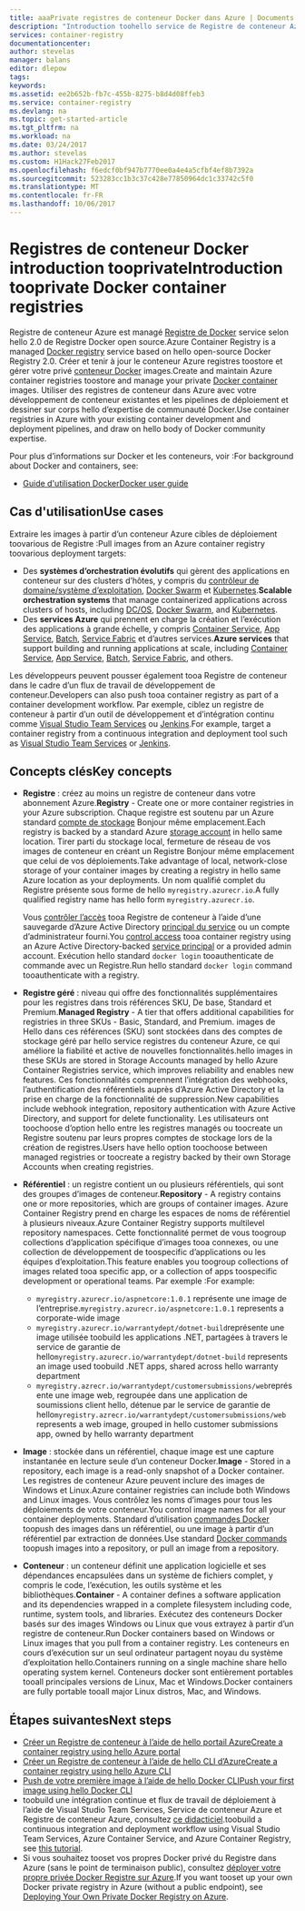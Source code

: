 ```yaml
---
title: aaaPrivate registres de conteneur Docker dans Azure | Documents Microsoft
description: "Introduction toohello service de Registre de conteneur Azure, en fournissant des registres Docker privés, gérés sur le cloud."
services: container-registry
documentationcenter: 
author: stevelas
manager: balans
editor: dlepow
tags: 
keywords: 
ms.assetid: ee2b652b-fb7c-455b-8275-b8d4d08ffeb3
ms.service: container-registry
ms.devlang: na
ms.topic: get-started-article
ms.tgt_pltfrm: na
ms.workload: na
ms.date: 03/24/2017
ms.author: stevelas
ms.custom: H1Hack27Feb2017
ms.openlocfilehash: f6edcf0bf947b7770ee0a4e4a5cfbf4ef8b7392a
ms.sourcegitcommit: 523283cc1b3c37c428e77850964dc1c33742c5f0
ms.translationtype: MT
ms.contentlocale: fr-FR
ms.lasthandoff: 10/06/2017
---
```

# <a name="introduction-tooprivate-docker-container-registries"></a><span data-ttu-id="25b15-103">Registres de conteneur Docker introduction tooprivate</span><span class="sxs-lookup"><span data-stu-id="25b15-103">Introduction tooprivate Docker container registries</span></span>


<span data-ttu-id="25b15-104">Registre de conteneur Azure est managé [Registre de Docker](https://docs.docker.com/registry/) service selon hello 2.0 de Registre Docker open source.</span><span class="sxs-lookup"><span data-stu-id="25b15-104">Azure Container Registry is a managed [Docker registry](https://docs.docker.com/registry/) service based on hello open-source Docker Registry 2.0.</span></span> <span data-ttu-id="25b15-105">Créer et tenir à jour le conteneur Azure registres toostore et gérer votre privé [conteneur Docker](https://www.docker.com/what-docker) images.</span><span class="sxs-lookup"><span data-stu-id="25b15-105">Create and maintain Azure container registries toostore and manage your private [Docker container](https://www.docker.com/what-docker) images.</span></span> <span data-ttu-id="25b15-106">Utiliser des registres de conteneur dans Azure avec votre développement de conteneur existantes et les pipelines de déploiement et dessiner sur corps hello d’expertise de communauté Docker.</span><span class="sxs-lookup"><span data-stu-id="25b15-106">Use container registries in Azure with your existing container development and deployment pipelines, and draw on hello body of Docker community expertise.</span></span>

<span data-ttu-id="25b15-107">Pour plus d’informations sur Docker et les conteneurs, voir :</span><span class="sxs-lookup"><span data-stu-id="25b15-107">For background about Docker and containers, see:</span></span>

* [<span data-ttu-id="25b15-108">Guide d'utilisation Docker</span><span class="sxs-lookup"><span data-stu-id="25b15-108">Docker user guide</span></span>](https://docs.docker.com/engine/userguide/)




## <a name="use-cases"></a><span data-ttu-id="25b15-109">Cas d'utilisation</span><span class="sxs-lookup"><span data-stu-id="25b15-109">Use cases</span></span>
<span data-ttu-id="25b15-110">Extraire les images à partir d’un conteneur Azure cibles de déploiement toovarious de Registre :</span><span class="sxs-lookup"><span data-stu-id="25b15-110">Pull images from an Azure container registry toovarious deployment targets:</span></span>

* <span data-ttu-id="25b15-111">Des **systèmes d’orchestration évolutifs** qui gèrent des applications en conteneur sur des clusters d’hôtes, y compris du [contrôleur de domaine/système d’exploitation](https://docs.mesosphere.com/), [Docker Swarm](https://docs.docker.com/swarm/) et [Kubernetes](http://kubernetes.io/docs/).</span><span class="sxs-lookup"><span data-stu-id="25b15-111">**Scalable orchestration systems** that manage containerized applications across clusters of hosts, including [DC/OS](https://docs.mesosphere.com/), [Docker Swarm](https://docs.docker.com/swarm/), and [Kubernetes](http://kubernetes.io/docs/).</span></span>
* <span data-ttu-id="25b15-112">Des **services Azure** qui prennent en charge la création et l’exécution des applications à grande échelle, y compris [Container Service](../container-service/index.yml), [App Service](/app-service/index.md), [Batch](../batch/index.md), [Service Fabric](/azure/service-fabric/) et d’autres services.</span><span class="sxs-lookup"><span data-stu-id="25b15-112">**Azure services** that support building and running applications at scale, including [Container Service](../container-service/index.yml), [App Service](/app-service/index.md), [Batch](../batch/index.md), [Service Fabric](/azure/service-fabric/), and others.</span></span>

<span data-ttu-id="25b15-113">Les développeurs peuvent pousser également tooa Registre de conteneur dans le cadre d’un flux de travail de développement de conteneur.</span><span class="sxs-lookup"><span data-stu-id="25b15-113">Developers can also push tooa container registry as part of a container development workflow.</span></span> <span data-ttu-id="25b15-114">Par exemple, ciblez un registre de conteneur à partir d’un outil de développement et d’intégration continu comme [Visual Studio Team Services](https://www.visualstudio.com/docs/overview) ou [Jenkins](https://jenkins.io/).</span><span class="sxs-lookup"><span data-stu-id="25b15-114">For example, target a container registry from a continuous integration and deployment tool such as [Visual Studio Team Services](https://www.visualstudio.com/docs/overview) or [Jenkins](https://jenkins.io/).</span></span>





## <a name="key-concepts"></a><span data-ttu-id="25b15-115">Concepts clés</span><span class="sxs-lookup"><span data-stu-id="25b15-115">Key concepts</span></span>
* <span data-ttu-id="25b15-116">**Registre** : créez au moins un registre de conteneur dans votre abonnement Azure.</span><span class="sxs-lookup"><span data-stu-id="25b15-116">**Registry** - Create one or more container registries in your Azure subscription.</span></span> <span data-ttu-id="25b15-117">Chaque registre est soutenu par un Azure standard [compte de stockage](../storage/common/storage-introduction.md) Bonjour même emplacement.</span><span class="sxs-lookup"><span data-stu-id="25b15-117">Each registry is backed by a standard Azure [storage account](../storage/common/storage-introduction.md) in hello same location.</span></span> <span data-ttu-id="25b15-118">Tirer parti du stockage local, fermeture de réseau de vos images de conteneur en créant un Registre Bonjour même emplacement que celui de vos déploiements.</span><span class="sxs-lookup"><span data-stu-id="25b15-118">Take advantage of local, network-close storage of your container images by creating a registry in hello same Azure location as your deployments.</span></span> <span data-ttu-id="25b15-119">Un nom qualifié complet du Registre présente sous forme de hello `myregistry.azurecr.io`.</span><span class="sxs-lookup"><span data-stu-id="25b15-119">A fully qualified registry name has hello form `myregistry.azurecr.io`.</span></span>

  <span data-ttu-id="25b15-120">Vous [contrôler l’accès](container-registry-authentication.md) tooa Registre de conteneur à l’aide d’une sauvegarde d’Azure Active Directory [principal du service](../active-directory/active-directory-application-objects.md) ou un compte d’administrateur fourni.</span><span class="sxs-lookup"><span data-stu-id="25b15-120">You [control access](container-registry-authentication.md) tooa container registry using an Azure Active Directory-backed [service principal](../active-directory/active-directory-application-objects.md) or a provided admin account.</span></span> <span data-ttu-id="25b15-121">Exécution hello standard `docker login` tooauthenticate de commande avec un Registre.</span><span class="sxs-lookup"><span data-stu-id="25b15-121">Run hello standard `docker login` command tooauthenticate with a registry.</span></span>

* <span data-ttu-id="25b15-122">**Registre géré** : niveau qui offre des fonctionnalités supplémentaires pour les registres dans trois références SKU, De base, Standard et Premium.</span><span class="sxs-lookup"><span data-stu-id="25b15-122">**Managed Registry** - A tier that offers additional capabilities for registries in three SKUs - Basic, Standard, and Premium.</span></span> <span data-ttu-id="25b15-123">images de Hello dans ces références (SKU) sont stockées dans des comptes de stockage géré par hello service registres du conteneur Azure, ce qui améliore la fiabilité et active de nouvelles fonctionnalités.</span><span class="sxs-lookup"><span data-stu-id="25b15-123">hello images in these SKUs are stored in Storage Accounts managed by hello Azure Container Registries service, which improves reliability and enables new features.</span></span> <span data-ttu-id="25b15-124">Ces fonctionnalités comprennent l’intégration des webhooks, l’authentification des référentiels auprès d’Azure Active Directory et la prise en charge de la fonctionnalité de suppression.</span><span class="sxs-lookup"><span data-stu-id="25b15-124">New capabilities include webhook integration, repository authentication with Azure Active Directory, and support for delete functionality.</span></span> <span data-ttu-id="25b15-125">Les utilisateurs ont toochoose d’option hello entre les registres managés ou toocreate un Registre soutenu par leurs propres comptes de stockage lors de la création de registres.</span><span class="sxs-lookup"><span data-stu-id="25b15-125">Users have hello option toochoose between managed registries or toocreate a registry backed by their own Storage Accounts when creating registries.</span></span>

* <span data-ttu-id="25b15-126">**Référentiel** : un registre contient un ou plusieurs référentiels, qui sont des groupes d’images de conteneur.</span><span class="sxs-lookup"><span data-stu-id="25b15-126">**Repository** - A registry contains one or more repositories, which are groups of container images.</span></span> <span data-ttu-id="25b15-127">Azure Container Registry prend en charge les espaces de noms de référentiel à plusieurs niveaux.</span><span class="sxs-lookup"><span data-stu-id="25b15-127">Azure Container Registry supports multilevel repository namespaces.</span></span> <span data-ttu-id="25b15-128">Cette fonctionnalité permet de vous toogroup collections d’application spécifique d’images tooa connexes, ou une collection de développement de toospecific d’applications ou les équipes d’exploitation.</span><span class="sxs-lookup"><span data-stu-id="25b15-128">This feature enables you toogroup collections of images related tooa specific app, or a collection of apps toospecific development or operational teams.</span></span> <span data-ttu-id="25b15-129">Par exemple :</span><span class="sxs-lookup"><span data-stu-id="25b15-129">For example:</span></span>

  * <span data-ttu-id="25b15-130">`myregistry.azurecr.io/aspnetcore:1.0.1` représente une image de l’entreprise.</span><span class="sxs-lookup"><span data-stu-id="25b15-130">`myregistry.azurecr.io/aspnetcore:1.0.1` represents a corporate-wide image</span></span>
  * <span data-ttu-id="25b15-131">`myregistry.azurecr.io/warrantydept/dotnet-build`représente une image utilisée toobuild les applications .NET, partagées à travers le service de garantie de hello</span><span class="sxs-lookup"><span data-stu-id="25b15-131">`myregistry.azurecr.io/warrantydept/dotnet-build` represents an image used toobuild .NET apps, shared across hello warranty department</span></span>
  * <span data-ttu-id="25b15-132">`myregistry.azrecr.io/warrantydept/customersubmissions/web`représente une image web, regroupée dans une application de soumissions client hello, détenue par le service de garantie de hello</span><span class="sxs-lookup"><span data-stu-id="25b15-132">`myregistry.azrecr.io/warrantydept/customersubmissions/web` represents a web image, grouped in hello customer submissions app, owned by hello warranty department</span></span>

* <span data-ttu-id="25b15-133">**Image** : stockée dans un référentiel, chaque image est une capture instantanée en lecture seule d’un conteneur Docker.</span><span class="sxs-lookup"><span data-stu-id="25b15-133">**Image** - Stored in a repository, each image is a read-only snapshot of a Docker container.</span></span> <span data-ttu-id="25b15-134">Les registres de conteneur Azure peuvent inclure des images de Windows et Linux.</span><span class="sxs-lookup"><span data-stu-id="25b15-134">Azure container registries can include both Windows and Linux images.</span></span> <span data-ttu-id="25b15-135">Vous contrôlez les noms d’images pour tous les déploiements de votre conteneur.</span><span class="sxs-lookup"><span data-stu-id="25b15-135">You control image names for all your container deployments.</span></span> <span data-ttu-id="25b15-136">Standard d’utilisation [commandes Docker](https://docs.docker.com/engine/reference/commandline/) toopush des images dans un référentiel, ou une image à partir d’un référentiel par extraction de données.</span><span class="sxs-lookup"><span data-stu-id="25b15-136">Use standard [Docker commands](https://docs.docker.com/engine/reference/commandline/) toopush images into a repository, or pull an image from a repository.</span></span>

* <span data-ttu-id="25b15-137">**Conteneur** : un conteneur définit une application logicielle et ses dépendances encapsulées dans un système de fichiers complet, y compris le code, l’exécution, les outils système et les bibliothèques.</span><span class="sxs-lookup"><span data-stu-id="25b15-137">**Container** - A container defines a software application and its dependencies wrapped in a complete filesystem including code, runtime, system tools, and libraries.</span></span> <span data-ttu-id="25b15-138">Exécutez des conteneurs Docker basés sur des images Windows ou Linux que vous extrayez à partir d’un registre de conteneur.</span><span class="sxs-lookup"><span data-stu-id="25b15-138">Run Docker containers based on Windows or Linux images that you pull from a container registry.</span></span> <span data-ttu-id="25b15-139">Les conteneurs en cours d’exécution sur un seul ordinateur partagent noyau du système d’exploitation hello.</span><span class="sxs-lookup"><span data-stu-id="25b15-139">Containers running on a single machine share hello operating system kernel.</span></span> <span data-ttu-id="25b15-140">Conteneurs docker sont entièrement portables tooall principales versions de Linux, Mac et Windows.</span><span class="sxs-lookup"><span data-stu-id="25b15-140">Docker containers are fully portable tooall major Linux distros, Mac, and Windows.</span></span>




## <a name="next-steps"></a><span data-ttu-id="25b15-141">Étapes suivantes</span><span class="sxs-lookup"><span data-stu-id="25b15-141">Next steps</span></span>
* [<span data-ttu-id="25b15-142">Créer un Registre de conteneur à l’aide de hello portail Azure</span><span class="sxs-lookup"><span data-stu-id="25b15-142">Create a container registry using hello Azure portal</span></span>](container-registry-get-started-portal.md)
* [<span data-ttu-id="25b15-143">Créer un Registre de conteneur à l’aide de hello CLI d’Azure</span><span class="sxs-lookup"><span data-stu-id="25b15-143">Create a container registry using hello Azure CLI</span></span>](container-registry-get-started-azure-cli.md)
* [<span data-ttu-id="25b15-144">Push de votre première image à l’aide de hello Docker CLI</span><span class="sxs-lookup"><span data-stu-id="25b15-144">Push your first image using hello Docker CLI</span></span>](container-registry-get-started-docker-cli.md)
* <span data-ttu-id="25b15-145">toobuild une intégration continue et flux de travail de déploiement à l’aide de Visual Studio Team Services, Service de conteneur Azure et Registre de conteneur Azure, consultez [ce didacticiel](../container-service/dcos-swarm/container-service-docker-swarm-setup-ci-cd.md).</span><span class="sxs-lookup"><span data-stu-id="25b15-145">toobuild a continuous integration and deployment workflow using Visual Studio Team Services, Azure Container Service, and Azure Container Registry, see [this tutorial](../container-service/dcos-swarm/container-service-docker-swarm-setup-ci-cd.md).</span></span>
* <span data-ttu-id="25b15-146">Si vous souhaitez tooset vos propres Docker privé du Registre dans Azure (sans le point de terminaison public), consultez [déployer votre propre privée Docker Registre sur Azure](../virtual-machines/virtual-machines-linux-docker-registry-in-blob-storage.md).</span><span class="sxs-lookup"><span data-stu-id="25b15-146">If you want tooset up your own Docker private registry in Azure (without a public endpoint), see [Deploying Your Own Private Docker Registry on Azure](../virtual-machines/virtual-machines-linux-docker-registry-in-blob-storage.md).</span></span>
